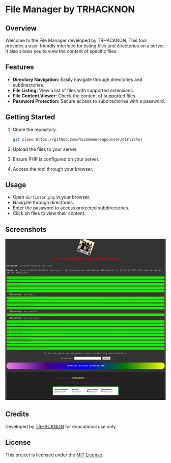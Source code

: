 # File Manager by TRHACKNON

## Overview

Welcome to the File Manager developed by TRHACKNON. This tool provides a user-friendly interface for listing files and directories on a server. It also allows you to view the content of specific files.

## Features

- **Directory Navigation:** Easily navigate through directories and subdirectories.
- **File Listing:** View a list of files with supported extensions.
- **File Content Viewer:** Check the content of supported files.
- **Password Protection:** Secure access to subdirectories with a password.

## Getting Started

1. Clone the repository.
   ```bash
   git clone https://github.com/tucommenceapousser/dirlister
   ```

2. Upload the files to your server.

3. Ensure PHP is configured on your server.

4. Access the tool through your browser.

## Usage

- Open `dirlister.php` in your browser.
- Navigate through directories.
- Enter the password to access protected subdirectories.
- Click on files to view their content.

## Screenshots

![Screenshot](Screenshot_2023-11-09-10-03-32-900_com.android.chrome-edit.jpg)

## Credits

Developed by [TRHACKNON](https://github.com/trhacknon) for educational use only.

## License

This project is licensed under the [MIT License](LICENSE).
